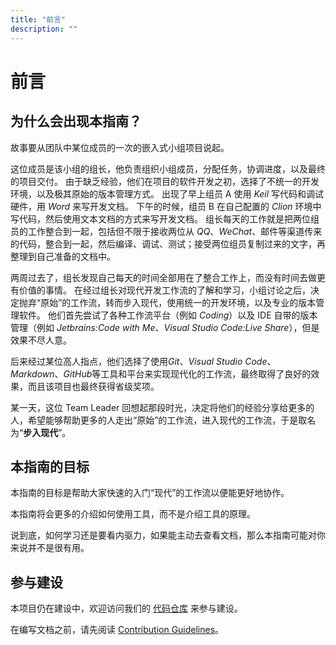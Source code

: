 ```yaml
---
title: "前言"
description: ""
---
```


# 前言

## 为什么会出现本指南？

故事要从团队中某位成员的一次的嵌入式小组项目说起。

这位成员是该小组的组长，他负责组织小组成员，分配任务，协调进度，以及最终的项目交付。
由于缺乏经验，他们在项目的软件开发之初，选择了不统一的开发环境，以及极其原始的版本管理方式。
出现了早上组员 A 使用 *Keil* 写代码和调试硬件，用 *Word* 来写开发文档。
下午的时候，组员 B 在自己配置的 *Clion* 环境中写代码，然后使用文本文档的方式来写开发文档。
组长每天的工作就是把两位组员的工作整合到一起，包括但不限于接收两位从 *QQ*、*WeChat*、邮件等渠道传来的代码，整合到一起，然后编译、调试、测试；接受两位组员复制过来的文字，再整理到自己准备的文档中。 

两周过去了，组长发现自己每天的时间全部用在了整合工作上，而没有时间去做更有价值的事情。
在经过组长对现代开发工作流的了解和学习，小组讨论之后，决定抛弃“原始”的工作流，转而步入现代，使用统一的开发环境，以及专业的版本管理软件。
他们首先尝试了各种工作流平台（例如 *Coding*）以及 IDE 自带的版本管理（例如 *Jetbrains:Code with Me*、*Visual Studio Code:Live Share*），但是效果不尽人意。

后来经过某位高人指点，他们选择了使用*Git*、*Visual Studio Code*、*Markdown*、*GitHub*等工具和平台来实现现代化的工作流，最终取得了良好的效果，而且该项目也最终获得省级奖项。

某一天，这位 Team Leader 回想起那段时光，决定将他们的经验分享给更多的人，希望能够帮助更多的人走出“原始”的工作流，进入现代的工作流，于是取名为“**步入现代**”。


## 本指南的目标

本指南的目标是帮助大家快速的入门“现代”的工作流以便能更好地协作。

本指南将会更多的介绍如何使用工具，而不是介绍工具的原理。

说到底，如何学习还是要看内驱力，如果能主动去查看文档，那么本指南可能对你来说并不是很有用。


## 参与建设

本项目仍在建设中，欢迎访问我们的 [代码仓库](https://github.com/BPCClub/Shift2Modern) 来参与建设。

在编写文档之前，请先阅读 [Contribution Guidelines](/contribution-guidelines)。
